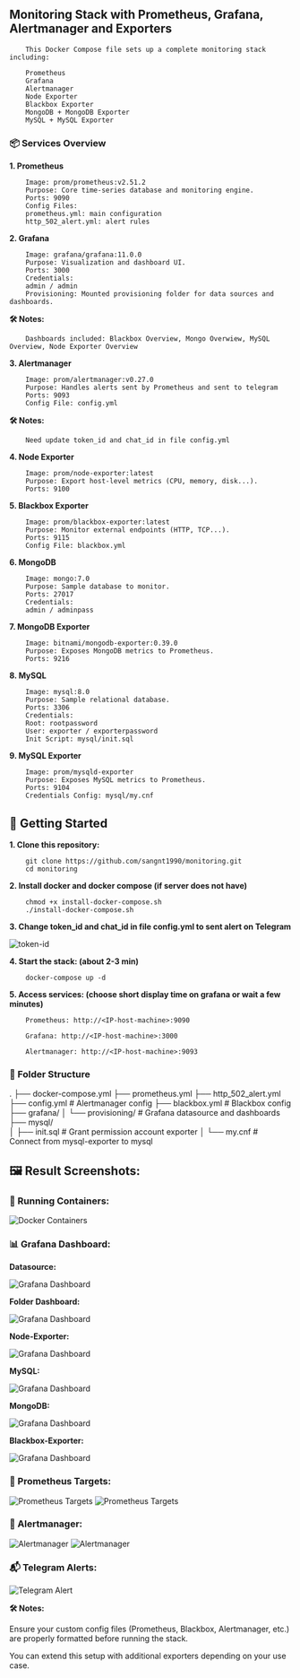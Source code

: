 ## **Monitoring Stack with Prometheus, Grafana, Alertmanager and Exporters**

        This Docker Compose file sets up a complete monitoring stack including:

        Prometheus
        Grafana
        Alertmanager
        Node Exporter
        Blackbox Exporter
        MongoDB + MongoDB Exporter
        MySQL + MySQL Exporter

### **📦 Services Overview**

**1. Prometheus**

        Image: prom/prometheus:v2.51.2
        Purpose: Core time-series database and monitoring engine.
        Ports: 9090
        Config Files:
        prometheus.yml: main configuration
        http_502_alert.yml: alert rules

**2. Grafana**

        Image: grafana/grafana:11.0.0
        Purpose: Visualization and dashboard UI.
        Ports: 3000
        Credentials:
        admin / admin
        Provisioning: Mounted provisioning folder for data sources and dashboards.

**🛠️ Notes:**

        Dashboards included: Blackbox Overview, Mongo Overwiew, MySQL Overview, Node Exporter Overview

**3. Alertmanager**

        Image: prom/alertmanager:v0.27.0
        Purpose: Handles alerts sent by Prometheus and sent to telegram
        Ports: 9093
        Config File: config.yml

**🛠️ Notes:**

        Need update token_id and chat_id in file config.yml

**4. Node Exporter**

        Image: prom/node-exporter:latest
        Purpose: Export host-level metrics (CPU, memory, disk...).
        Ports: 9100

**5. Blackbox Exporter**

        Image: prom/blackbox-exporter:latest
        Purpose: Monitor external endpoints (HTTP, TCP...).
        Ports: 9115
        Config File: blackbox.yml

**6. MongoDB**

        Image: mongo:7.0
        Purpose: Sample database to monitor.
        Ports: 27017
        Credentials:
        admin / adminpass

**7. MongoDB Exporter**

        Image: bitnami/mongodb-exporter:0.39.0
        Purpose: Exposes MongoDB metrics to Prometheus.
        Ports: 9216

**8. MySQL**

        Image: mysql:8.0
        Purpose: Sample relational database.
        Ports: 3306
        Credentials:
        Root: rootpassword
        User: exporter / exporterpassword
        Init Script: mysql/init.sql

**9. MySQL Exporter**

        Image: prom/mysqld-exporter
        Purpose: Exposes MySQL metrics to Prometheus.
        Ports: 9104
        Credentials Config: mysql/my.cnf

## **🚀 Getting Started** 

**1. Clone this repository:**

        git clone https://github.com/sangnt1990/monitoring.git
        cd monitoring

**2. Install docker and docker compose (if server does not have)**

        chmod +x install-docker-compose.sh
        ./install-docker-compose.sh

**3. Change token_id and chat_id in file config.yml to sent alert on Telegram**

![token-id](images/telegram-id.png)

**4. Start the stack: (about 2-3 min)**

        docker-compose up -d

**5. Access services: (choose short display time on grafana or wait a few minutes)**

        Prometheus: http://<IP-host-machine>:9090

        Grafana: http://<IP-host-machine>:3000

        Alertmanager: http://<IP-host-machine>:9093

### **📁 Folder Structure**

.
├── docker-compose.yml
├── prometheus.yml
├── http_502_alert.yml
├── config.yml               # Alertmanager config
├── blackbox.yml             # Blackbox config
├── grafana/
│   └── provisioning/        # Grafana datasource and dashboards
├── mysql/                  
│   ├── init.sql             # Grant permission account exporter
│   └── my.cnf               # Connect from mysql-exporter to mysql

## **🖼️ Result Screenshots:**


### **🐳 Running Containers:**

![Docker Containers](images/docker-container.png)


### **📊 Grafana Dashboard:**

**Datasource:**

![Grafana Dashboard](images/grafana-1.png)

**Folder Dashboard:**

![Grafana Dashboard](images/grafana-2.png)

**Node-Exporter:**

![Grafana Dashboard](images/grafana-3.png)

**MySQL:**

![Grafana Dashboard](images/grafana-4.png)

**MongoDB:**

![Grafana Dashboard](images/grafana-5.png)

**Blackbox-Exporter:**

![Grafana Dashboard](images/grafana-6.png)


### **🧠 Prometheus Targets:**

![Prometheus Targets](images/prometheus-1.png)
![Prometheus Targets](images/prometheus-2.png)


### **🚨 Alertmanager:**

![Alertmanager](images/alertmanager-1.png)
![Alertmanager](images/alertmanager-2.png)


### **📬 Telegram Alerts:**

![Telegram Alert](images/telegram-alert.png)


**🛠️ Notes:**

Ensure your custom config files (Prometheus, Blackbox, Alertmanager, etc.) are properly formatted before running the stack.

You can extend this setup with additional exporters depending on your use case.

